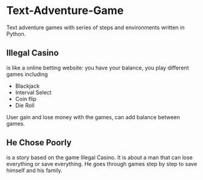 # Text-Adventure-Game
Text adventure games with series of steps and environments written in Python. 

## Illegal Casino 
is like a online betting website: you have your balance, you play different games including
* Blackjack
* Interval Select
* Coin flip
* Die Roll 

User gain and lose money with the games, can add balance between games. 

## He Chose Poorly
is a story based on the game Illegal Casino. It is about a man that can lose everything or save everything. He goes through games step by step to save himself and his family. 
